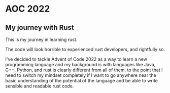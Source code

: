 # AOC 2022
## My journey with Rust
This is my journey in learning rust.

The code will look horrible to experienced rust developers, and rightfully so.

I've decided to tackle Advent of Code 2022 as a way to learn a new programming language and my background is with languages like Java, C++, Python, and rust is clearly different from all of them, to the point that I need to switch my mindset completely if I want to go anywhere near the basic understanding of the potential of the language and be able to write sensible and readable rust code.